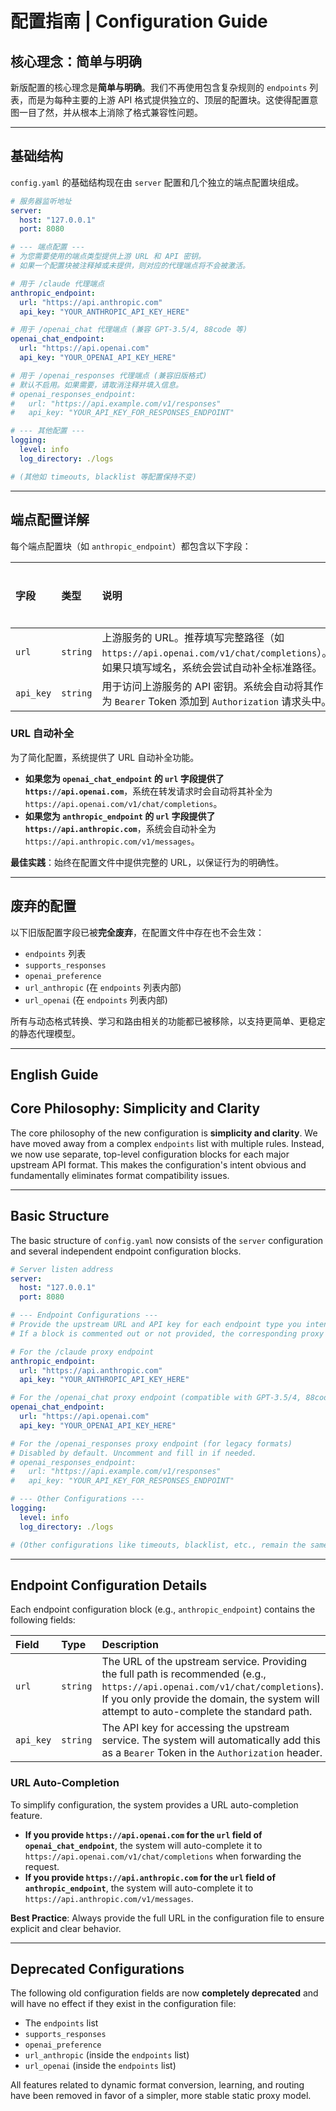 # 配置指南 | Configuration Guide

## 核心理念：简单与明确

新版配置的核心理念是**简单与明确**。我们不再使用包含复杂规则的 `endpoints` 列表，而是为每种主要的上游 API 格式提供独立的、顶层的配置块。这使得配置意图一目了然，并从根本上消除了格式兼容性问题。

---

## 基础结构

`config.yaml` 的基础结构现在由 `server` 配置和几个独立的端点配置块组成。

```yaml
# 服务器监听地址
server:
  host: "127.0.0.1"
  port: 8080

# --- 端点配置 ---
# 为您需要使用的端点类型提供上游 URL 和 API 密钥。
# 如果一个配置块被注释掉或未提供，则对应的代理端点将不会被激活。

# 用于 /claude 代理端点
anthropic_endpoint:
  url: "https://api.anthropic.com"
  api_key: "YOUR_ANTHROPIC_API_KEY_HERE"

# 用于 /openai_chat 代理端点 (兼容 GPT-3.5/4, 88code 等)
openai_chat_endpoint:
  url: "https://api.openai.com"
  api_key: "YOUR_OPENAI_API_KEY_HERE"

# 用于 /openai_responses 代理端点 (兼容旧版格式)
# 默认不启用。如果需要，请取消注释并填入信息。
# openai_responses_endpoint:
#   url: "https://api.example.com/v1/responses"
#   api_key: "YOUR_API_KEY_FOR_RESPONSES_ENDPOINT"

# --- 其他配置 ---
logging:
  level: info
  log_directory: ./logs

# (其他如 timeouts, blacklist 等配置保持不变)
```

---

## 端点配置详解

每个端点配置块（如 `anthropic_endpoint`）都包含以下字段：

| 字段 | 类型 | 说明 | 是否必须 |
| :--- | :--- | :--- | :--- |
| `url` | `string` | 上游服务的 URL。推荐填写完整路径（如 `https://api.openai.com/v1/chat/completions`）。如果只填写域名，系统会尝试自动补全标准路径。 | 是 |
| `api_key` | `string` | 用于访问上游服务的 API 密钥。系统会自动将其作为 `Bearer` Token 添加到 `Authorization` 请求头中。 | 否 |

### URL 自动补全

为了简化配置，系统提供了 URL 自动补全功能。

- **如果您为 `openai_chat_endpoint` 的 `url` 字段提供了 `https://api.openai.com`**，系统在转发请求时会自动将其补全为 `https://api.openai.com/v1/chat/completions`。
- **如果您为 `anthropic_endpoint` 的 `url` 字段提供了 `https://api.anthropic.com`**，系统会自动补全为 `https://api.anthropic.com/v1/messages`。

**最佳实践**：始终在配置文件中提供完整的 URL，以保证行为的明确性。

---

## 废弃的配置

以下旧版配置字段已被**完全废弃**，在配置文件中存在也不会生效：

- `endpoints` 列表
- `supports_responses`
- `openai_preference`
- `url_anthropic` (在 `endpoints` 列表内部)
- `url_openai` (在 `endpoints` 列表内部)

所有与动态格式转换、学习和路由相关的功能都已被移除，以支持更简单、更稳定的静态代理模型。

---
## English Guide

## Core Philosophy: Simplicity and Clarity

The core philosophy of the new configuration is **simplicity and clarity**. We have moved away from a complex `endpoints` list with multiple rules. Instead, we now use separate, top-level configuration blocks for each major upstream API format. This makes the configuration's intent obvious and fundamentally eliminates format compatibility issues.

---

## Basic Structure

The basic structure of `config.yaml` now consists of the `server` configuration and several independent endpoint configuration blocks.

```yaml
# Server listen address
server:
  host: "127.0.0.1"
  port: 8080

# --- Endpoint Configurations ---
# Provide the upstream URL and API key for each endpoint type you intend to use.
# If a block is commented out or not provided, the corresponding proxy endpoint will not be activated.

# For the /claude proxy endpoint
anthropic_endpoint:
  url: "https://api.anthropic.com"
  api_key: "YOUR_ANTHROPIC_API_KEY_HERE"

# For the /openai_chat proxy endpoint (compatible with GPT-3.5/4, 88code, etc.)
openai_chat_endpoint:
  url: "https://api.openai.com"
  api_key: "YOUR_OPENAI_API_KEY_HERE"

# For the /openai_responses proxy endpoint (for legacy formats)
# Disabled by default. Uncomment and fill in if needed.
# openai_responses_endpoint:
#   url: "https://api.example.com/v1/responses"
#   api_key: "YOUR_API_KEY_FOR_RESPONSES_ENDPOINT"

# --- Other Configurations ---
logging:
  level: info
  log_directory: ./logs

# (Other configurations like timeouts, blacklist, etc., remain the same)
```

---

## Endpoint Configuration Details

Each endpoint configuration block (e.g., `anthropic_endpoint`) contains the following fields:

| Field | Type | Description | Required |
| :--- | :--- | :--- | :--- |
| `url` | `string` | The URL of the upstream service. Providing the full path is recommended (e.g., `https://api.openai.com/v1/chat/completions`). If you only provide the domain, the system will attempt to auto-complete the standard path. | Yes |
| `api_key` | `string` | The API key for accessing the upstream service. The system will automatically add this as a `Bearer` Token in the `Authorization` header. | No |

### URL Auto-Completion

To simplify configuration, the system provides a URL auto-completion feature.

- **If you provide `https://api.openai.com` for the `url` field of `openai_chat_endpoint`**, the system will auto-complete it to `https://api.openai.com/v1/chat/completions` when forwarding the request.
- **If you provide `https://api.anthropic.com` for the `url` field of `anthropic_endpoint`**, the system will auto-complete it to `https://api.anthropic.com/v1/messages`.

**Best Practice**: Always provide the full URL in the configuration file to ensure explicit and clear behavior.

---

## Deprecated Configurations

The following old configuration fields are now **completely deprecated** and will have no effect if they exist in the configuration file:

- The `endpoints` list
- `supports_responses`
- `openai_preference`
- `url_anthropic` (inside the `endpoints` list)
- `url_openai` (inside the `endpoints` list)

All features related to dynamic format conversion, learning, and routing have been removed in favor of a simpler, more stable static proxy model.